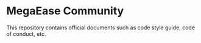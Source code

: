 # MegaEase Community

This repository contains official documents such as code style guide, code of conduct, etc.
